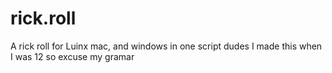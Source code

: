 # rick.roll
A rick roll for Luinx mac, and windows in one script
dudes I made this when I was 12 so excuse my gramar 
